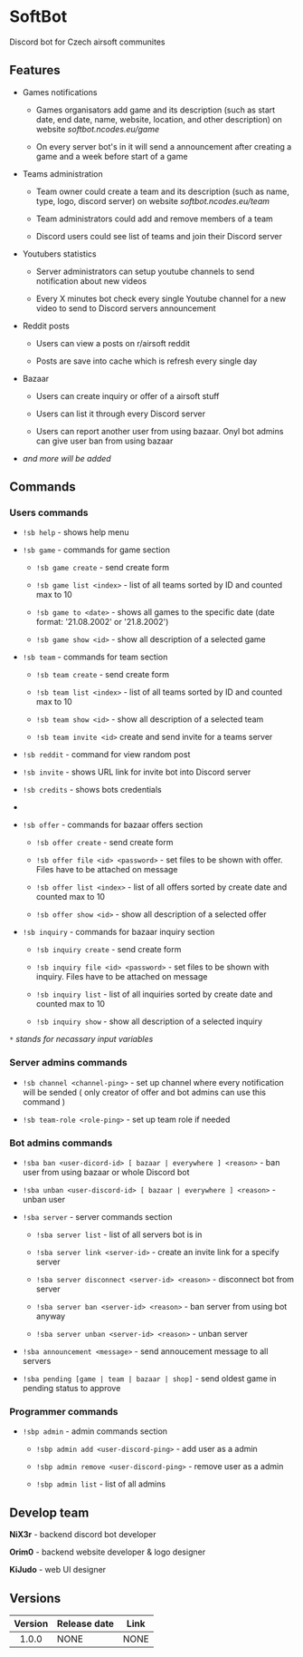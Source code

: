 # SoftBot

Discord bot for Czech airsoft communites

## Features

- Games notifications
  
  - Games organisators add game and its description (such as start date, end date, name, website, location, and other description) on website *softbot.ncodes.eu/game*
  
  - On every server bot's in it will send a announcement after creating a game and a week before start of a game

- Teams administration
  
  - Team owner could create a team and its description (such as name, type, logo, discord server) on website *softbot.ncodes.eu/team*
  
  - Team administrators could add and remove members of a team
  
  - Discord users could see list of teams and join their Discord server

- Youtubers statistics
  
  - Server administrators can setup youtube channels to send notification about new videos
  
  - Every X minutes bot check every single Youtube channel for a new video to send to Discord servers announcement

- Reddit posts
  
  - Users can view a posts on r/airsoft reddit
  
  - Posts are save into cache which is refresh every single day

- Bazaar
  
  - Users can create inquiry or offer of a airsoft stuff
  
  - Users can list it through every Discord server
  
  - Users can report another user from using bazaar. Onyl bot admins can give user ban from using bazaar

- *and more will be added*

## Commands

### Users commands

- `!sb help` - shows help menu

- `!sb game` - commands for game section
  
  - `!sb game create` - send create form
  
  - `!sb game list <index>` - list of all teams sorted by ID and counted max to 10
  
  - `!sb game to <date>` - shows all games to the specific date (date format: '21.08.2002' or '21.8.2002')
  
  - `!sb game show <id>` - show all description of a selected game

- `!sb team` - commands for team section
  
  - `!sb team create` - send create form
  
  - `!sb team list <index>` - list of all teams sorted by ID and counted max to 10
  
  - `!sb team show <id>` - show all description of a selected team
  
  - `!sb team invite <id>` create and send invite for a teams server

- `!sb reddit` - command for view random post

- `!sb invite` - shows URL link for invite bot into Discord server

- `!sb credits` - shows bots credentials

- 

- `!sb offer` - commands for bazaar offers section
  
  - `!sb offer create` - send create form
  
  - `!sb offer file <id> <password>` - set files to be shown with offer. Files have to be attached on message
  
  - `!sb offer list <index>` - list of all offers sorted by create date and counted max to 10
  
  - `!sb offer show <id>` - show all description of a selected offer

- `!sb inquiry` - commands for bazaar inquiry section
  
  - `!sb inquiry create` - send create form
  
  - `!sb inquiry file <id> <password>` - set files to be shown with inquiry. Files have to be attached on message
  
  - `!sb inquiry list` - list of all inquiries sorted by create date and counted max to 10
  
  - `!sb inquiry show` - show all description of a selected inquiry

*`*` stands for necassary input variables*

### Server admins commands

- `!sb channel <channel-ping>` - set up channel where every notification will be sended ( only creator of offer and bot admins can use this command )

- `!sb team-role <role-ping>` - set up team role if needed

### Bot admins commands

- `!sba ban <user-dicord-id> [ bazaar | everywhere ] <reason>` - ban user from using bazaar or whole Discord bot

- `!sba unban <user-discord-id> [ bazaar | everywhere ] <reason>` - unban user

- `!sba server` - server commands section
  
  - `!sba server list` - list of all servers bot is in
  
  - `!sba server link <server-id>` - create an invite link for a specify server
  
  - `!sba server disconnect <server-id> <reason>` - disconnect bot from server
  
  - `!sba server ban <server-id> <reason>` - ban server from using bot anyway
  
  - `!sba server unban <server-id> <reason>` - unban server

- `!sba announcement <message>` - send annoucement message to all servers

- `!sba pending [game | team | bazaar | shop]` - send oldest game in pending status to approve

### Programmer commands

- `!sbp admin` - admin commands section
  
  - `!sbp admin add <user-discord-ping>` - add user as a admin
  
  - `!sbp admin remove <user-discord-ping>` - remove user as a admin
  
  - `!sbp admin list` - list of all admins

## Develop team

**NiX3r** - backend discord bot developer

**Orim0** - backend website developer & logo designer

**KiJudo** - web UI designer

## Versions

| Version | Release date | Link |
|:-------:| ------------ | ---- |
| 1.0.0   | NONE         | NONE |
